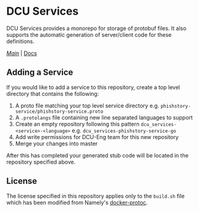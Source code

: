 # DCU Services
DCU Services provides a monorepo for storage of protobuf files. It also supports the automatic generation of server/client code for these definitions.

  *[Main]* | [Docs] 
  
## Adding a Service
If you would like to add a service to this repository, create a top level directory that contains the following:
1. A proto file matching your top level service directory e.g. `phishstory-service/phishstory-service.proto`
2. A `.protolangs` file containing new line separated languages to support
3. Create an empty repository following this pattern `dcu_services-<service>-<language>` e.g. `dcu_services-phishstory-service-go`
4. Add write permissions for DCU-Eng team for this new repository
4. Merge your changes into master

After this has completed your generated stub code will be located in the repository specified above.

## License
The license specified in this repository applies only to the `build.sh` file which has been modified from Namely's [docker-protoc](https://github.com/namely/docker-protoc).


[Main]: https://github.secureserver.net/digital-crimes/dcu_services
[Docs]: https://github.secureserver.net/digital-crimes/dcu_services/tree/master/docs